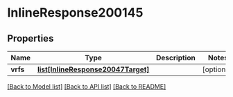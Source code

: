 # InlineResponse200145

## Properties
Name | Type | Description | Notes
------------ | ------------- | ------------- | -------------
**vrfs** | [**list[InlineResponse20047Target]**](InlineResponse20047Target.md) |  | [optional] 

[[Back to Model list]](../README.md#documentation-for-models) [[Back to API list]](../README.md#documentation-for-api-endpoints) [[Back to README]](../README.md)

